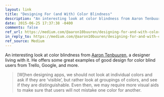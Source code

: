 ```yaml
---
layout: link
title: "Designing For (and With) Color Blindness"
description: "An interesting look at color blindness from Aaron Tenbuuren, a designer living with it."
date: 2015-06-25 17:37:38 -0400
comments: false
ref_url: https://medium.com/@aaron10buuren/designing-for-and-with-color-blindness-48392aab3d87
in_reply_to: https://medium.com/@aaron10buuren/designing-for-and-with-color-blindness-48392aab3d87
ref_source: Medium
---
```


An interesting look at color blindness from [Aaron Tenbuuren](http://www.aarontenbuuren.com/), a designer living with it. He offers some great examples of good design for color blind users from Trello, Google, and more.

> [W]hen designing apps, we should not look at individual colors and ask if they are ‘visible’, but rather look at groupings of colors, and see if they are distinguishable. Even then, we may require more visual aids to make sure that users will not mistake one color for another.